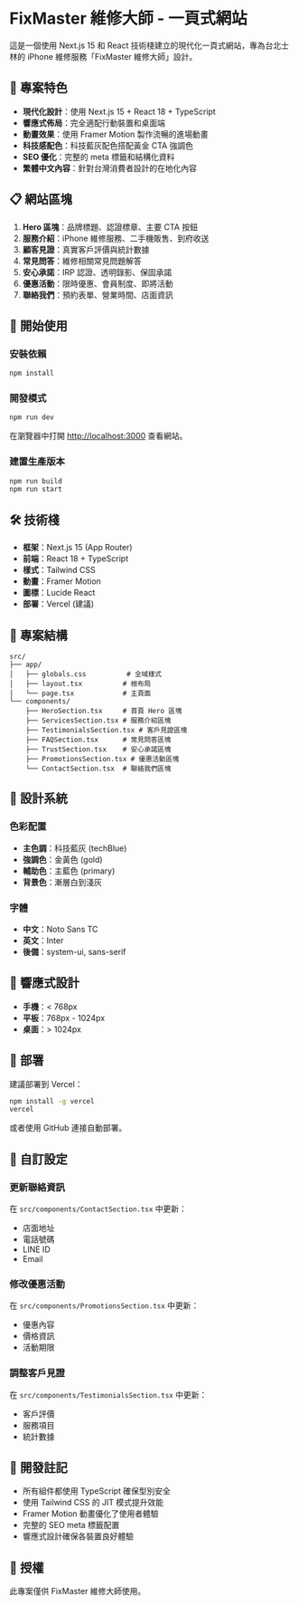 # FixMaster 維修大師 - 一頁式網站

這是一個使用 Next.js 15 和 React 技術棧建立的現代化一頁式網站，專為台北士林的 iPhone 維修服務「FixMaster 維修大師」設計。

## 🎯 專案特色

- **現代化設計**：使用 Next.js 15 + React 18 + TypeScript
- **響應式佈局**：完全適配行動裝置和桌面端
- **動畫效果**：使用 Framer Motion 製作流暢的進場動畫
- **科技感配色**：科技藍灰配色搭配黃金 CTA 強調色
- **SEO 優化**：完整的 meta 標籤和結構化資料
- **繁體中文內容**：針對台灣消費者設計的在地化內容

## 📋 網站區塊

1. **Hero 區塊**：品牌標題、認證標章、主要 CTA 按鈕
2. **服務介紹**：iPhone 維修服務、二手機販售、到府收送
3. **顧客見證**：真實客戶評價與統計數據
4. **常見問答**：維修相關常見問題解答
5. **安心承諾**：IRP 認證、透明錄影、保固承諾
6. **優惠活動**：限時優惠、會員制度、即將活動
7. **聯絡我們**：預約表單、營業時間、店面資訊

## 🚀 開始使用

### 安裝依賴

```bash
npm install
```

### 開發模式

```bash
npm run dev
```

在瀏覽器中打開 [http://localhost:3000](http://localhost:3000) 查看網站。

### 建置生產版本

```bash
npm run build
npm run start
```

## 🛠️ 技術棧

- **框架**：Next.js 15 (App Router)
- **前端**：React 18 + TypeScript
- **樣式**：Tailwind CSS
- **動畫**：Framer Motion
- **圖標**：Lucide React
- **部署**：Vercel (建議)

## 📁 專案結構

```
src/
├── app/
│   ├── globals.css          # 全域樣式
│   ├── layout.tsx          # 根布局
│   └── page.tsx            # 主頁面
└── components/
    ├── HeroSection.tsx     # 首頁 Hero 區塊
    ├── ServicesSection.tsx # 服務介紹區塊
    ├── TestimonialsSection.tsx # 客戶見證區塊
    ├── FAQSection.tsx      # 常見問答區塊
    ├── TrustSection.tsx    # 安心承諾區塊
    ├── PromotionsSection.tsx # 優惠活動區塊
    └── ContactSection.tsx  # 聯絡我們區塊
```

## 🎨 設計系統

### 色彩配置

- **主色調**：科技藍灰 (techBlue)
- **強調色**：金黃色 (gold)
- **輔助色**：主藍色 (primary)
- **背景色**：漸層白到淺灰

### 字體

- **中文**：Noto Sans TC
- **英文**：Inter
- **後備**：system-ui, sans-serif

## 📱 響應式設計

- **手機**：< 768px
- **平板**：768px - 1024px
- **桌面**：> 1024px

## 🚀 部署

建議部署到 Vercel：

```bash
npm install -g vercel
vercel
```

或者使用 GitHub 連接自動部署。

## 📝 自訂設定

### 更新聯絡資訊

在 `src/components/ContactSection.tsx` 中更新：
- 店面地址
- 電話號碼
- LINE ID
- Email

### 修改優惠活動

在 `src/components/PromotionsSection.tsx` 中更新：
- 優惠內容
- 價格資訊
- 活動期限

### 調整客戶見證

在 `src/components/TestimonialsSection.tsx` 中更新：
- 客戶評價
- 服務項目
- 統計數據

## 🔧 開發註記

- 所有組件都使用 TypeScript 確保型別安全
- 使用 Tailwind CSS 的 JIT 模式提升效能
- Framer Motion 動畫優化了使用者體驗
- 完整的 SEO meta 標籤配置
- 響應式設計確保各裝置良好體驗

## 📄 授權

此專案僅供 FixMaster 維修大師使用。 